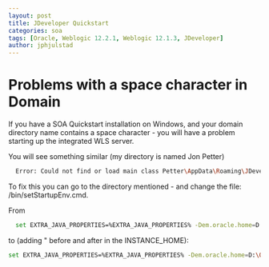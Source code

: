 ```yaml
---
layout: post
title: JDeveloper Quickstart 
categories: soa
tags: [Oracle, Weblogic 12.2.1, Weblogic 12.1.3, JDeveloper]
author: jphjulstad
---
```


# Problems with a space character in Domain
If you have a SOA Quickstart installation on Windows, and your domain directory name contains a space character - you will have a problem starting up the integrated WLS server.

You will see something similar (my directory is named Jon Petter)
```bash
  Error: Could not find or load main class Petter\AppData\Roaming\JDeveloper\system12.2.1.0.42.151011.0031\DefaultDomain
```

To fix this  you can go to the directory mentioned - and change the file: /bin/setStartupEnv.cmd.

From

```bash
  set EXTRA_JAVA_PROPERTIES=%EXTRA_JAVA_PROPERTIES% -Dem.oracle.home=D:\Oracle\Middleware1221\em -DINSTANCE_HOME=C:\Users\Jon Petter\AppData\Roaming\JDeveloper\system12.2.1.0.42.151011.0031\DefaultDomain -Djava.awt.headless=true -Doracle.sysman.util.logging.mode=dual_mode
```

to (adding " before and after in the INSTANCE_HOME):

```bash
set EXTRA_JAVA_PROPERTIES=%EXTRA_JAVA_PROPERTIES% -Dem.oracle.home=D:\Oracle\Middleware1221\em -DINSTANCE_HOME="C:\Users\Jon Petter\AppData\Roaming\JDeveloper\system12.2.1.0.42.151011.0031\DefaultDomain" -Djava.awt.headless=true -Doracle.sysman.util.logging.mode=dual_mode
```
